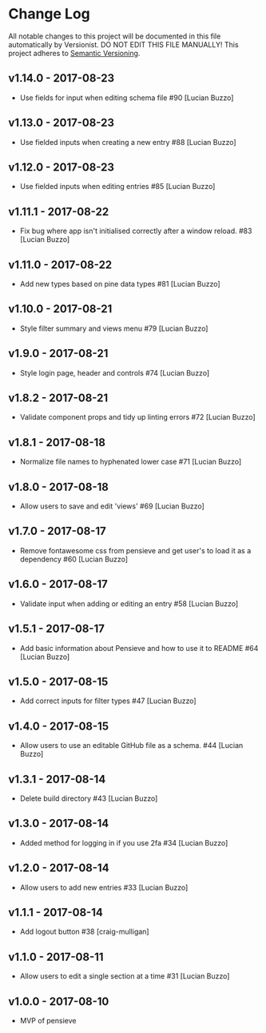 # Change Log

All notable changes to this project will be documented in this file
automatically by Versionist. DO NOT EDIT THIS FILE MANUALLY!
This project adheres to [Semantic Versioning](http://semver.org/).

## v1.14.0 - 2017-08-23

* Use fields for input when editing schema file #90 [Lucian Buzzo]

## v1.13.0 - 2017-08-23

* Use fielded inputs when creating a new entry #88 [Lucian Buzzo]

## v1.12.0 - 2017-08-23

* Use fielded inputs when editing entries #85 [Lucian Buzzo]

## v1.11.1 - 2017-08-22

* Fix bug where app isn't initialised correctly after a window reload. #83 [Lucian Buzzo]

## v1.11.0 - 2017-08-22

* Add new types based on pine data types #81 [Lucian Buzzo]

## v1.10.0 - 2017-08-21

* Style filter summary and views menu #79 [Lucian Buzzo]

## v1.9.0 - 2017-08-21

* Style login page, header and controls #74 [Lucian Buzzo]

## v1.8.2 - 2017-08-21

* Validate component props and tidy up linting errors #72 [Lucian Buzzo]

## v1.8.1 - 2017-08-18

* Normalize file names to hyphenated lower case #71 [Lucian Buzzo]

## v1.8.0 - 2017-08-18

* Allow users to save and edit 'views' #69 [Lucian Buzzo]

## v1.7.0 - 2017-08-17

* Remove fontawesome css from pensieve and get user's to load it as a dependency #60 [Lucian Buzzo]

## v1.6.0 - 2017-08-17

* Validate input when adding or editing an entry #58 [Lucian Buzzo]

## v1.5.1 - 2017-08-17

* Add basic information about Pensieve and how to use it to README #64 [Lucian Buzzo]

## v1.5.0 - 2017-08-15

* Add correct inputs for filter types #47 [Lucian Buzzo]

## v1.4.0 - 2017-08-15

* Allow users to use an editable GitHub file as a schema. #44 [Lucian Buzzo]

## v1.3.1 - 2017-08-14

* Delete build directory #43 [Lucian Buzzo]

## v1.3.0 - 2017-08-14

* Added method for logging in if you use 2fa #34 [Lucian Buzzo]

## v1.2.0 - 2017-08-14

* Allow users to add new entries #33 [Lucian Buzzo]

## v1.1.1 - 2017-08-14

* Add logout button #38 [craig-mulligan]

## v1.1.0 - 2017-08-11

* Allow users to edit a single section at a time #31 [Lucian Buzzo]

## v1.0.0 - 2017-08-10

* MVP of pensieve